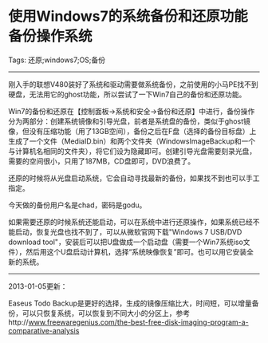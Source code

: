 # 使用Windows7的系统备份和还原功能备份操作系统
Tags: 还原;windows7;OS;备份

------

刚入手的联想V480装好了系统和驱动需要做系统备份，之前使用的小马PE找不到硬盘，无法用它的ghost功能，所以尝试了一下Win7自己的备份和还原功能。

Win7的备份和还原在【控制面板->系统和安全->备份和还原】中进行，备份操作分为两部分：创建系统镜像和引导光盘，前者是系统盘的备份，类似于ghost镜像，但没有压缩功能（用了13GB空间），备份之后在F盘（选择的备份目标盘）上生成了一个文件（MediaID.bin）和两个文件夹（WindowsImageBackup和一个与计算机名相同的文件夹），将它们设为隐藏即可。创建引导光盘需要刻录光盘，需要的空间很小，只用了187MB，CD盘即可，DVD浪费了。

 

还原的时候将从光盘启动系统，它会自动寻找最新的备份，如果找不到也可以手工指定。

 

今天做的备份用户名是chad，密码是godu。

 

如果需要还原的时候系统还能启动，可以在系统中进行还原操作，如果系统已经不能启动，恢复光盘也找不到了，可以从微软官网下载"Windows 7 USB/DVD download tool"，安装后可以把U盘做成一个启动盘（需要一个Win7系统iso文件），然后用这个U盘启动计算机，选择“系统映像恢复”即可。也可以用它安装全新的系统。

 

------

 

2013-01-05更新：

 

Easeus Todo Backup是更好的选择，生成的镜像压缩比大，时间短，可以增量备份，可以只恢复系统，可以恢复到不同大小的分区上，参考http://www.freewaregenius.com/the-best-free-disk-imaging-program-a-comparative-analysis